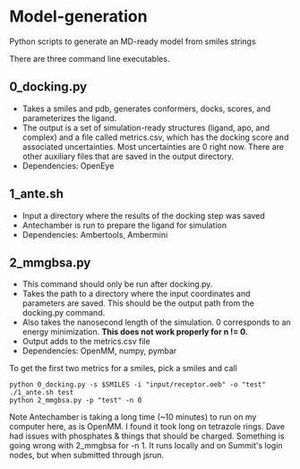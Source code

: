 # Model-generation
Python scripts to generate an MD-ready model from smiles strings

There are three command line executables.

## 0_docking.py
* Takes a smiles and pdb, generates conformers, docks, scores, and parameterizes the ligand.
* The output is a set of simulation-ready structures (ligand, apo, and complex) and a file called metrics.csv, which has the docking score and associated uncertainties. Most uncertainties are 0 right now. There are other auxiliary files that are saved in the output directory.
* Dependencies: OpenEye

## 1_ante.sh
* Input a directory where the results of the docking step was saved
* Antechamber is run to prepare the ligand for simulation
* Dependencies: Ambertools, Ambermini

## 2_mmgbsa.py
* This command should only be run after docking.py. 
* Takes the path to a directory where the input coordinates and parameters are saved. This should be the output path from the docking.py command.
* Also takes the nanosecond length of the simulation. 0 corresponds to an energy minimization. <b> This does not work properly for n != 0.</b>
* Output adds to the metrics.csv file
* Dependencies: OpenMM, numpy, pymbar


To get the first two metrics for a smiles, pick a smiles and call
~~~
python 0_docking.py -s $SMILES -i "input/receptor.oeb" -o "test"
./1_ante.sh test
python 2_mmgbsa.py -p "test" -n 0 
~~~


Note
Antechamber is taking a long time (~10 minutes) to run on my computer here, as is OpenMM. I found it took long on tetrazole rings. Dave had issues with phosphates & things that should be charged. 
Something is going wrong with 2_mmgbsa for -n 1. It runs locally and on Summit's login nodes, but when submitted through jsrun.
